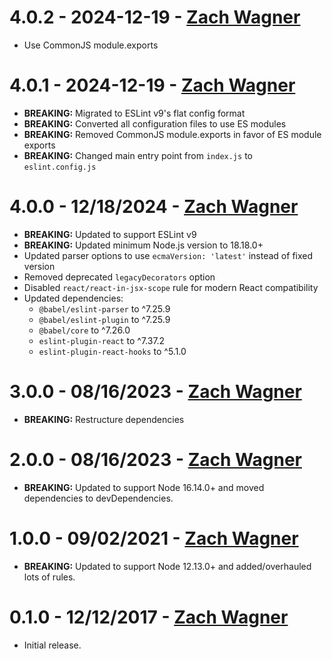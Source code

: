 # 4.0.2 - 2024-12-19 - [Zach Wagner](mailto:zwagner86@gmail.com)
-   Use CommonJS module.exports

# 4.0.1 - 2024-12-19 - [Zach Wagner](mailto:zwagner86@gmail.com)
-   **BREAKING:** Migrated to ESLint v9's flat config format
-   **BREAKING:** Converted all configuration files to use ES modules
-   **BREAKING:** Removed CommonJS module.exports in favor of ES module exports
-   **BREAKING:** Changed main entry point from `index.js` to `eslint.config.js`

# 4.0.0 - 12/18/2024 - [Zach Wagner](mailto:zwagner86@gmail.com)
-   **BREAKING:** Updated to support ESLint v9
-   **BREAKING:** Updated minimum Node.js version to 18.18.0+
-   Updated parser options to use `ecmaVersion: 'latest'` instead of fixed version
-   Removed deprecated `legacyDecorators` option
-   Disabled `react/react-in-jsx-scope` rule for modern React compatibility
-   Updated dependencies:
    -   `@babel/eslint-parser` to ^7.25.9
    -   `@babel/eslint-plugin` to ^7.25.9
    -   `@babel/core` to ^7.26.0
    -   `eslint-plugin-react` to ^7.37.2
    -   `eslint-plugin-react-hooks` to ^5.1.0

# 3.0.0 - 08/16/2023 - [Zach Wagner](mailto:zwagner86@gmail.com)
-   **BREAKING:** Restructure dependencies

# 2.0.0 - 08/16/2023 - [Zach Wagner](mailto:zwagner86@gmail.com)
-   **BREAKING:** Updated to support Node 16.14.0+ and moved dependencies to devDependencies.

# 1.0.0 - 09/02/2021 - [Zach Wagner](mailto:zwagner86@gmail.com)
-   **BREAKING:** Updated to support Node 12.13.0+ and added/overhauled lots of rules.

# 0.1.0 - 12/12/2017 - [Zach Wagner](mailto:zwagner86@gmail.com)
-   Initial release.
